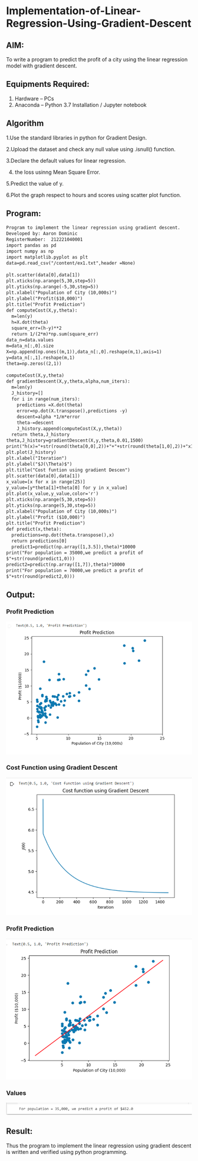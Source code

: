 # Implementation-of-Linear-Regression-Using-Gradient-Descent

## AIM:
To write a program to predict the profit of a city using the linear regression model with gradient descent.

## Equipments Required:
1. Hardware – PCs
2. Anaconda – Python 3.7 Installation / Jupyter notebook

## Algorithm
1.Use the standard libraries in python for Gradient Design.

2.Upload the dataset and check any null value using .isnull() function.

3.Declare the default values for linear regression.

4. the loss usinng Mean Square Error.

5.Predict the value of y.

6.Plot the graph respect to hours and scores using scatter plot function.

## Program:
```
Program to implement the linear regression using gradient descent.
Developed by: Aaron Dominic
RegisterNumber:  212221040001
import pandas as pd
import numpy as np
import matplotlib.pyplot as plt
data=pd.read_csv("/content/ex1.txt",header =None)

plt.scatter(data[0],data[1])
plt.xticks(np.arange(5,30,step=5))
plt.yticks(np.arange(-5,30,step=5))
plt.xlabel("Population of City (10,000s)")
plt.ylabel("Profit($10,000)")
plt.title("Profit Prediction")
def computeCost(X,y,theta):
  m=len(y)
  h=X.dot(theta)
  square_err=(h-y)**2
  return 1/(2*m)*np.sum(square_err)
data_n=data.values
m=data_n[:,0].size
X=np.append(np.ones((m,1)),data_n[:,0].reshape(m,1),axis=1)
y=data_n[:,1].reshape(m,1)
theta=np.zeros((2,1))

computeCost(X,y,theta)
def gradientDescent(X,y,theta,alpha,num_iters):
  m=len(y)
  J_history=[]
  for i in range(num_iters):
    predictions =X.dot(theta)
    error=np.dot(X.transpose(),predictions -y)
    descent=alpha *1/m*error
    theta-=descent
    J_history.append(computeCost(X,y,theta))
  return theta,J_history
theta,J_history=gradientDescent(X,y,theta,0.01,1500)
print("h(x)="+str(round(theta[0,0],2))+"+"+str(round(theta[1,0],2))+"x1")
plt.plot(J_history)
plt.xlabel("Iteration")
plt.ylabel("$J(\Theta)$")
plt.title("Cost funtion using gradient Descen")
plt.scatter(data[0],data[1])
x_value=[x for x in range(25)]
y_value=[y*theta[1]+theta[0] for y in x_value]
plt.plot(x_value,y_value,color='r')
plt.xticks(np.arange(5,30,step=5))
plt.yticks(np.arange(5,30,step=5))
plt.xlabel("Population of City (10,000s)")
plt.ylabel("Profit ($10,000)")
plt.title("Profit Prediction")
def predict(x,theta):
  predictions=np.dot(theta.transpose(),x)
  return predictions[0]
  predict1=predict(np.array([1,3.5]),theta)*10000
print("For population = 35000,we predict a profit of $"+str(round(predict1,0)))
predict2=predict(np.array([1,7]),theta)*10000
print("For population = 70000,we predict a profit of $"+str(round(predict2,0)))
```


## Output:
### Profit Prediction
![output](Profit_Prediction1.PNG)
### Cost Function using Gradient Descent
![output](Cost_Function.PNG)
### Profit Prediction
![output](Profit_Prediction2.PNG)
### Values
![output](Profit3.PNG)


## Result:
Thus the program to implement the linear regression using gradient descent is written and verified using python programming.
